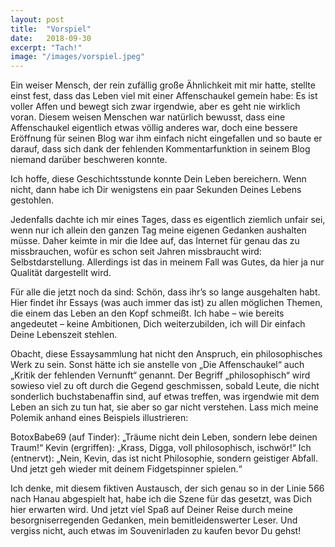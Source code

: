 ```yaml
---
layout: post
title:  "Vorspiel"
date:   2018-09-30
excerpt: "Tach!"
image: "/images/vorspiel.jpeg"
---
```


Ein weiser Mensch, der rein zufällig große Ähnlichkeit mit mir hatte, stellte einst fest, dass das Leben viel mit einer Affenschaukel gemein habe: Es ist voller Affen und bewegt sich zwar irgendwie, aber es geht nie wirklich voran. Diesem weisen Menschen war natürlich bewusst, dass eine Affenschaukel eigentlich etwas völlig anderes war, doch eine bessere Eröffnung für seinen Blog war ihm einfach nicht eingefallen und so baute er darauf, dass sich dank der fehlenden Kommentarfunktion in seinem Blog niemand darüber beschweren konnte.

Ich hoffe, diese Geschichtsstunde konnte Dein Leben bereichern. Wenn nicht, dann habe ich Dir wenigstens ein paar Sekunden Deines Lebens gestohlen.

Jedenfalls dachte ich mir eines Tages, dass es eigentlich ziemlich unfair sei, wenn nur ich allein den ganzen Tag meine eigenen Gedanken aushalten müsse. Daher keimte in mir die Idee auf, das Internet für genau das zu missbrauchen, wofür es schon seit Jahren missbraucht wird: Selbstdarstellung. Allerdings ist das in meinem Fall was Gutes, da hier ja nur Qualität dargestellt wird.

Für alle die jetzt noch da sind: Schön, dass ihr’s so lange ausgehalten habt. Hier findet ihr Essays (was auch immer das ist) zu allen möglichen Themen, die einem das Leben an den Kopf schmeißt. Ich habe – wie bereits angedeutet – keine Ambitionen, Dich weiterzubilden, ich will Dir einfach Deine Lebenszeit stehlen.

Obacht, diese Essaysammlung hat nicht den Anspruch, ein philosophisches Werk zu sein. Sonst hätte ich sie anstelle von „Die Affenschaukel“ auch „Kritik der fehlenden Vernunft“ genannt. Der Begriff „philosophisch“ wird sowieso viel zu oft durch die Gegend geschmissen, sobald Leute, die nicht sonderlich buchstabenaffin sind, auf etwas treffen, was irgendwie mit dem Leben an sich zu tun hat, sie aber so gar nicht verstehen.
Lass mich meine Polemik anhand eines Beispiels illustrieren:

BotoxBabe69 (auf Tinder): „Träume nicht dein Leben, sondern lebe deinen Traum!“
Kevin (ergriffen): „Krass, Digga, voll philosophisch, ischwör!“
Ich (entnervt): „Nein, Kevin, das ist nicht Philosophie, sondern geistiger Abfall. Und jetzt geh wieder mit deinem Fidgetspinner spielen.“

Ich denke, mit diesem fiktiven Austausch, der sich genau so in der Linie 566 nach Hanau abgespielt hat, habe ich die Szene für das gesetzt, was Dich hier erwarten wird. 
Und jetzt viel Spaß auf Deiner Reise durch meine besorgniserregenden Gedanken, mein bemitleidenswerter Leser. Und vergiss nicht, auch etwas im Souvenirladen zu kaufen bevor Du gehst!
